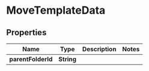 

# MoveTemplateData


## Properties

Name | Type | Description | Notes
------------ | ------------- | ------------- | -------------
**parentFolderId** | **String** |  | 



